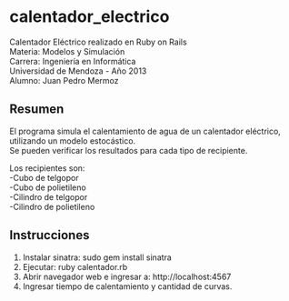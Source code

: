 calentador_electrico
====================

Calentador Eléctrico realizado en Ruby on Rails <br />
Materia: Modelos y Simulación <br />
Carrera: Ingeniería en Informática <br />
Universidad de Mendoza - Año 2013 <br />
Alumno: Juan Pedro Mermoz <br />

Resumen
--------------------
El programa simula el calentamiento de agua de un calentador eléctrico, utilizando un modelo estocástico. <br />
Se pueden verificar los resultados para cada tipo de recipiente.

Los recipientes son: <br />
-Cubo de telgopor <br />
-Cubo de polietileno <br />
-Cilindro de telgopor <br />
-Cilindro de polietileno <br />

Instrucciones
--------------------
1) Instalar sinatra: sudo gem install sinatra <br />
2) Ejecutar: ruby calentador.rb <br />
3) Abrir navegador web e ingresar a: http://localhost:4567 <br />
4) Ingresar tiempo de calentamiento y cantidad de curvas.
